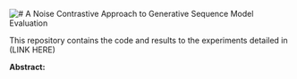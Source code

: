 ![# A Noise Contrastive Approach to Generative Sequence Model Evaluation](https://github.com/peglegpete/gen-seq-noise/blob/master/git-title.png)

This repository contains the code and results to the experiments detailed in (LINK HERE)

**Abstract:**
